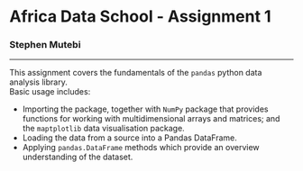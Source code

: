 # Africa Data School - Assignment 1
### Stephen Mutebi
---
This assignment covers the fundamentals of the `pandas` python data analysis library.  
Basic usage includes:
- Importing the package, together with `NumPy` package that provides functions for working with multidimensional arrays and matrices; and the `maptplotlib` data visualisation package.
- Loading the data from a source into a Pandas DataFrame.
- Applying `pandas.DataFrame` methods which provide an overview understanding of the dataset.

